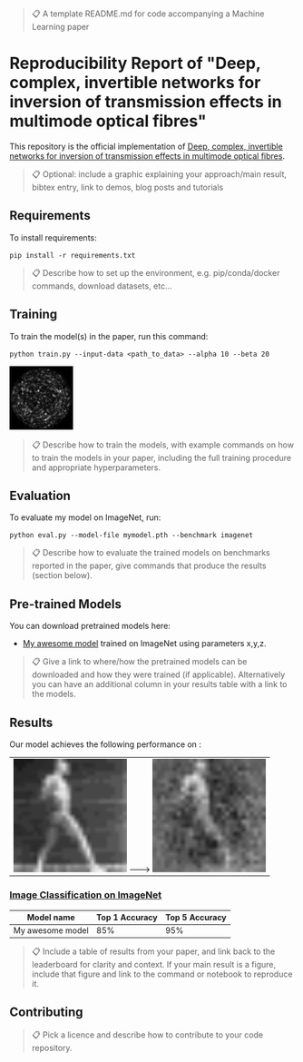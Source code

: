>📋  A template README.md for code accompanying a Machine Learning paper

# Reproducibility Report of "Deep, complex, invertible networks for inversion of transmission effects in multimode optical fibres"

This repository is the official implementation of [Deep, complex, invertible networks for inversion of transmission effects in multimode optical fibres](https://papers.nips.cc/paper/2018/hash/148510031349642de5ca0c544f31b2ef-Abstract.html). 

>📋  Optional: include a graphic explaining your approach/main result, bibtex entry, link to demos, blog posts and tutorials

## Requirements

To install requirements:

```setup
pip install -r requirements.txt
```

>📋  Describe how to set up the environment, e.g. pip/conda/docker commands, download datasets, etc...

## Training

To train the model(s) in the paper, run this command:

```train
python train.py --input-data <path_to_data> --alpha 10 --beta 20
```
![](/Reproducibility_report/gifs/1m_112x112_punc_speckles.gif)
>📋  Describe how to train the models, with example commands on how to train the models in your paper, including the full training procedure and appropriate hyperparameters.

## Evaluation

To evaluate my model on ImageNet, run:

```eval
python eval.py --model-file mymodel.pth --benchmark imagenet
```

>📋  Describe how to evaluate the trained models on benchmarks reported in the paper, give commands that produce the results (section below).

## Pre-trained Models

You can download pretrained models here:

- [My awesome model](https://drive.google.com/mymodel.pth) trained on ImageNet using parameters x,y,z. 

>📋  Give a link to where/how the pretrained models can be downloaded and how they were trained (if applicable).  Alternatively you can have an additional column in your results table with a link to the models.

## Results

Our model achieves the following performance on :

<table><tr><td valign="center">
  <img src=/Reproducibility_report/gifs/orig_punc.gif width="200" height="200">  --->  <img src=/Reproducibility_report/gifs/punc_Complex_L2_reg_epoch_300_lamb_0.03.gif width="200" height="200">
</td></tr></table>

### [Image Classification on ImageNet](https://paperswithcode.com/sota/image-classification-on-imagenet)

| Model name         | Top 1 Accuracy  | Top 5 Accuracy |
| ------------------ |---------------- | -------------- |
| My awesome model   |     85%         |      95%       |

>📋  Include a table of results from your paper, and link back to the leaderboard for clarity and context. If your main result is a figure, include that figure and link to the command or notebook to reproduce it. 


## Contributing

>📋  Pick a licence and describe how to contribute to your code repository. 
